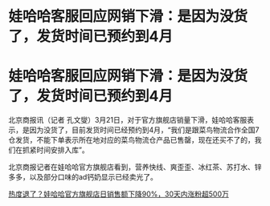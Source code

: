 # 娃哈哈客服回应网销下滑：是因为没货了，发货时间已预约到4月

# 娃哈哈客服回应网销下滑：是因为没货了，发货时间已预约到4月

北京商报讯（记者
孔文燮）3月21日，对于官方旗舰店销量下滑，娃哈哈客服表示，是因为没货了，目前发货时间已经预约到4月，“我们是跟菜鸟物流合作全国7仓发货，不能下单表示所在地对应的菜鸟物流仓产品已售罄，现在还买不了的，我们在抓紧时间安排入库”。

北京商报记者在娃哈哈官方旗舰店看到，营养快线、爽歪歪、冰红茶、苏打水、锌多多，以及部分口味的ad钙奶显示已经卖光了。

[热度退了？娃哈哈官方旗舰店日销售额下降90%，30天内涨粉超500万](https://news.qq.com/rain/a/20240320A06S2N00)

